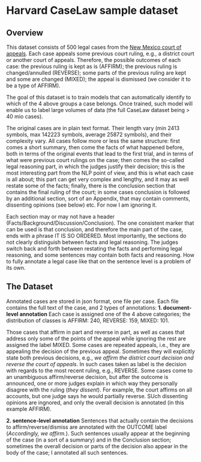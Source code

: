 # Harvard CaseLaw sample dataset #

## Overview ##
This dataset consists of 500 legal cases from the [New Mexico court of appeals](https://case.law/download/bulk_exports/latest/by_jurisdiction/case_text_open/nm/). 
Each case appeals some previous court ruling, e.g., a district court or another court of appeals. 
Therefore, the possible outcomes of each case:
the previous ruling is kept as is (AFFIRM);
the previous ruling is changed/annulled (REVERSE);
some parts of the previous ruling are kept and some are changed (MIXED);
the appeal is dismissed (we consider it to be a type of AFFIRM).

The goal of this dataset is to train models that can automatically identify to which of the 4 above groups a case belongs. Once trained, such model will enable us to label large volumes of data (the full CaseLaw dataset being > 40 mio cases).

The original cases are in plain text format. Their length vary (min 2413 symbols, max 142223 symbols, average 25872 symbols), and their complexity vary. 
All cases follow more or less the same structure: 
first comes a short summary, 
then come the facts of what happened before, both in terms of the original events that lead to the first trial, and in terms of what were previous court rulings on the case;
then comes the so-called legal reasoning part, in which the judges justify their decision; this is the most interesting part from the NLP point of view, and this is what each case is all about; this part can get very complex and lengthy, and it may as well restate some of the facts;
finally, there is the conclusion section that contains the final ruling of the court;
in some cases conclusion is followed by an additional section, sort of an Appendix, that may contain comments, dissenting opinions (see below) etc. For now I am ignoring it.

Each section may or may not have a header (Facts/Background/Discussion/Conclusion). The one consistent marker that can be used is that conclusion, and therefore the main part of the case, ends with a phrase IT IS SO ORDERED. 
Most importantly, the sections do not clearly distinguish between facts and legal reasoning. The judges switch back and forth between restating the facts and performing legal reasoning, and some sentences may contain both facts and reasoning. How to fully annotate a legal case like that on the sentence level is a problem of its own.

## The Dataset ##
Annotated cases are stored in json format, one file per case. Each file contains the full text of the case, and 2 types of annotations:
__1. document-level annotation__
Each case is assigned one of the 4 above categories; the distribution of classes is
AFFIRM: 240, REVERSE: 159, MIXED: 101.

Those cases that affirm in part and reverse in part, as well as cases that address only some of the points of the appeal while ignoring the rest are assigned the label MIXED.
Some cases are repeated appeals, i.e., they are appealing the decision of the previous appeal. Sometimes they will explicitly state both previous decisions, e.g., *we affirm the district court decision and reverse the court of appeals*. In such cases taken as label is the decision with regards to the most recent ruling, e.g., REVERSE.
Some cases come to an unambiguous affirm/reverse decision, but after the outcome is announced, one or more judges explain in which way they personally disagree with the ruling (*they dissent*). For example, the court affirms on all accounts, but one judge says he would partially reverse. SUch dissenting opinions are ingnored, and only the overall decision is annotated (in this example AFFIRM).


__2. sentence-level annotation__
Sentences that actually contain the decisions to affirm/reverse/dismiss are annotated with the OUTCOME label (*Accordingly, we affirm.*). Such sentences usually appear at the beginning of the case (in a sort of a summary) and in the Conclusion section; sometimes the overall decision or parts of the decision also appear in the body of the case; I annotated all such sentences. 
